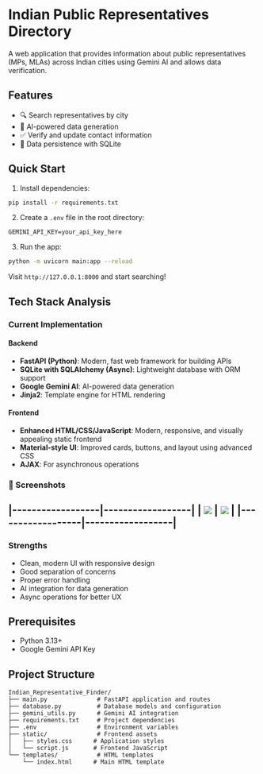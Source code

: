 # Indian Public Representatives Directory

A web application that provides information about public representatives (MPs, MLAs) across Indian cities using Gemini AI and allows data verification.

## Features

- 🔍 Search representatives by city
- 🤖 AI-powered data generation
- ✅ Verify and update contact information
- 💾 Data persistence with SQLite

## Quick Start

1. Install dependencies:
```bash
pip install -r requirements.txt
```

2. Create a `.env` file in the root directory:
```
GEMINI_API_KEY=your_api_key_here
```

3. Run the app:
```bash
python -m uvicorn main:app --reload
```

Visit `http://127.0.0.1:8000` and start searching!

## Tech Stack Analysis

### Current Implementation

#### Backend
- **FastAPI (Python)**: Modern, fast web framework for building APIs
- **SQLite with SQLAlchemy (Async)**: Lightweight database with ORM support
- **Google Gemini AI**: AI-powered data generation
- **Jinja2**: Template engine for HTML rendering

#### Frontend
- **Enhanced HTML/CSS/JavaScript**: Modern, responsive, and visually appealing static frontend
- **Material-style UI**: Improved cards, buttons, and layout using advanced CSS
- **AJAX**: For asynchronous operations

### 📸 Screenshots

|------------------|------------------|
| ![](screenshots/Img01.jpeg) | ![](screenshots/Img02.jpeg) |
|------------------|------------------|
---

### Strengths
- Clean, modern UI with responsive design
- Good separation of concerns
- Proper error handling
- AI integration for data generation
- Async operations for better UX

## Prerequisites

- Python 3.13+
- Google Gemini API Key

## Project Structure

```
Indian_Representative_Finder/
├── main.py              # FastAPI application and routes
├── database.py          # Database models and configuration
├── gemini_utils.py      # Gemini AI integration
├── requirements.txt     # Project dependencies
├── .env                 # Environment variables
├── static/              # Frontend assets
│   ├── styles.css      # Application styles
│   └── script.js       # Frontend JavaScript
└── templates/           # HTML templates
    └── index.html      # Main HTML template
